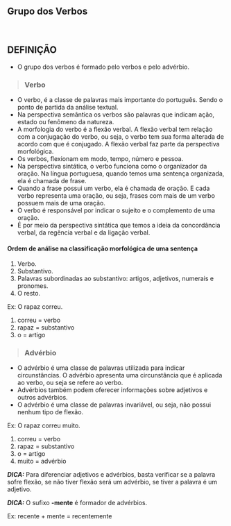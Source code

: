 ## Grupo dos Verbos

<br>

## DEFINIÇÃO
* O grupo dos verbos é formado pelo verbos e pelo advérbio. 

> ### Verbo
* O verbo, é a classe de palavras mais importante do português. Sendo o ponto de partida da análise textual. 
* Na perspectiva semântica os verbos são palavras que indicam ação, estado ou fenômeno da natureza.
* A morfologia do verbo é a flexão verbal. A flexão verbal tem relação com a conjugação do verbo, ou seja, o verbo tem sua forma alterada de acordo com que é conjugado. A flexão verbal faz parte da perspectiva morfológica.
* Os verbos, flexionam em modo, tempo, número e pessoa.
* Na perspectiva sintática, o verbo funciona como o organizador da oração. Na língua portuguesa, quando temos uma sentença organizada, ela é chamada de frase. 
* Quando a frase possui um verbo, ela é chamada de oração. E cada verbo representa uma oração, ou seja, frases com mais de um verbo possuem mais de uma oração. 
* O verbo é responsável por indicar o sujeito e o complemento de uma oração.
* É por meio da perspectiva sintática que temos a ideia da concordância verbal, da regência verbal e da ligação verbal.

#### Ordem de análise na classificação morfológica de uma sentença
1. Verbo.
2. Substantivo.
3. Palavras subordinadas ao substantivo: artigos, adjetivos, numerais e pronomes.
4. O resto.

Ex: O rapaz correu.
1. correu = verbo
2. rapaz = substantivo
3. o = artigo

> ### Advérbio
* O advérbio é uma classe de palavras utilizada para indicar circunstâncias. O advérbio apresenta uma circunstância que é aplicada ao verbo, ou seja se refere ao verbo.
* Advérbios também podem oferecer informações sobre adjetivos e outros advérbios.
* O advérbio é uma classe de palavras invariável, ou seja, não possui nenhum tipo de flexão.

Ex: O rapaz correu muito.
1. correu = verbo
2. rapaz = substantivo
3. o = artigo
4. muito = advérbio

***DICA:*** Para diferenciar adjetivos e advérbios, basta verificar se a palavra sofre flexão, se não tiver flexão será um advérbio, se tiver a palavra é um adjetivo.

***DICA:*** O sufixo **-mente** é formador de advérbios.

Ex: recente + mente = recentemente